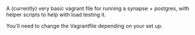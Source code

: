 A (currently) very basic vagrant file for running a synapse + postgres, with
helper scripts to help with load testing it.

You'll need to change the Vagrantfile depending on your set up.
